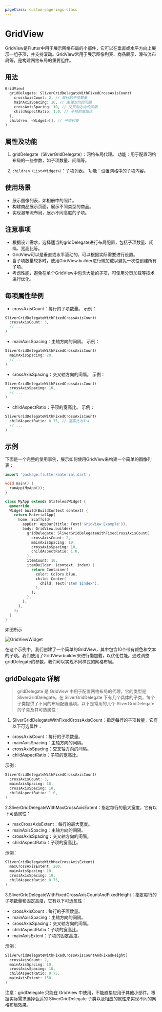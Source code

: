 ```yaml
---
pageClass: custom-page-imgs-class
---
```


# GridView

GridView是Flutter中用于展示网格布局的小部件，它可以在垂直或水平方向上展示一组子项，并支持滚动。GridView常用于展示图像列表、商品展示、瀑布流布局等，是构建网格布局的重要组件。

## 用法

```dart
GridView(
  gridDelegate: SliverGridDelegateWithFixedCrossAxisCount(
    crossAxisCount: 2, // 每行的子项数量
    mainAxisSpacing: 10, // 主轴方向的间隔
    crossAxisSpacing: 10, // 交叉轴方向的间隔
    childAspectRatio: 1.0, // 子项的宽高比
  ),
  children: <Widget>[], // 子项列表
)
```

## 属性及功能

1. gridDelegate（SliverGridDelegate）：网格布局代理。
   功能：用于配置网格布局的一些参数，如子项数量、间隔等。

2. `children（List<Widget>）`：子项列表。
   功能：设置网格中的子项内容。

## 使用场景

- 展示图像列表，如相册中的照片。
- 构建商品展示页面，展示不同类型的商品。
- 实现瀑布流布局，展示不同高度的子项。

## 注意事项

- 根据设计需求，选择适当的gridDelegate进行布局配置，包括子项数量、间隔、宽高比等。
- GridView可以是垂直或水平滚动的，可以根据实际需要进行设置。
- 当子项数量较多时，使用GridView.builder进行懒加载以避免一次性创建所有子项。
- 考虑性能，避免在单个GridView中包含大量的子项，可使用分页加载等技术进行优化。

## 每项属性举例

- crossAxisCount：每行的子项数量。
  示例：

```dart
SliverGridDelegateWithFixedCrossAxisCount(
  crossAxisCount: 3,
  // ...
)
```

- mainAxisSpacing：主轴方向的间隔。
  示例：

```dart
SliverGridDelegateWithFixedCrossAxisCount(
  mainAxisSpacing: 20,
  // ...
)
```

- crossAxisSpacing：交叉轴方向的间隔。
  示例：

```dart
SliverGridDelegateWithFixedCrossAxisCount(
  crossAxisSpacing: 10,
  // ...
)
```

- childAspectRatio：子项的宽高比。
  示例：

```dart
SliverGridDelegateWithFixedCrossAxisCount(
  childAspectRatio: 0.75, // 宽高比为3:4
  // ...
)
```

## 示例

下面是一个完整的使用事例，展示如何使用GridView来构建一个简单的图像列表：

```dart
import 'package:flutter/material.dart';

void main() {
  runApp(MyApp());
}

class MyApp extends StatelessWidget {
  @override
  Widget build(BuildContext context) {
    return MaterialApp(
      home: Scaffold(
        appBar: AppBar(title: Text('GridView Example')),
        body: GridView.builder(
          gridDelegate: SliverGridDelegateWithFixedCrossAxisCount(
            crossAxisCount: 2,
            mainAxisSpacing: 10,
            crossAxisSpacing: 10,
            childAspectRatio: 1.0,
          ),
          itemCount: 10,
          itemBuilder: (context, index) {
            return Container(
              color: Colors.blue,
              child: Center(
                child: Text('Item $index'),
              ),
            );
          },
        ),
      ),
    );
  }
}
```

如图所示

![GridViewWidget](./imgs/gridView.gif)

在这个示例中，我们创建了一个简单的GridView，其中包含10个带有颜色和文本的子项。我们使用了GridView.builder来进行懒加载，以优化性能。通过调整gridDelegate的参数，我们可以实现不同样式的网格布局。

## gridDelegate 详解

> gridDelegate 是 GridView 中用于配置网格布局的代理，它的类型是 SliverGridDelegate。在 SliverGridDelegate 下有几个具体的子类，每个子类提供了不同的布局配置选项。以下是常用的几个 SliverGridDelegate 的子类及其可选属性：

1. SliverGridDelegateWithFixedCrossAxisCount：指定每行的子项数量，它有以下可选属性：

- crossAxisCount：每行的子项数量。
- mainAxisSpacing：主轴方向的间隔。
- crossAxisSpacing：交叉轴方向的间隔。
- childAspectRatio：子项的宽高比。

示例：

```dart
SliverGridDelegateWithFixedCrossAxisCount(
  crossAxisCount: 3,
  mainAxisSpacing: 10,
  crossAxisSpacing: 10,
  childAspectRatio: 1.0,
)
```

2.SliverGridDelegateWithMaxCrossAxisExtent：指定每行的最大宽度，它有以下可选属性：

- maxCrossAxisExtent：每行的最大宽度。
- mainAxisSpacing：主轴方向的间隔。
- crossAxisSpacing：交叉轴方向的间隔。
- childAspectRatio：子项的宽高比。

示例：

```dart
SliverGridDelegateWithMaxCrossAxisExtent(
  maxCrossAxisExtent: 200,
  mainAxisSpacing: 10,
  crossAxisSpacing: 10,
  childAspectRatio: 0.75,
)
```

3.SliverGridDelegateWithFixedCrossAxisCountAndFixedHeight：指定每行的子项数量和固定高度，它有以下可选属性：

- crossAxisCount：每行的子项数量。
- mainAxisSpacing：主轴方向的间隔。
- crossAxisSpacing：交叉轴方向的间隔。
- childAspectRatio：子项的宽高比。
- mainAxisExtent：子项的固定高度。

示例：

```dart
SliverGridDelegateWithFixedCrossAxisCountAndFixedHeight(
  crossAxisCount: 2,
  mainAxisSpacing: 10,
  crossAxisSpacing: 10,
  childAspectRatio: 0.75,
  mainAxisExtent: 150,
)
```

注意：gridDelegate 只能在 GridView 中使用，不能直接应用于其他小部件。根据实际需求选择合适的 SliverGridDelegate 子类以及相应的属性来实现不同的网格布局效果。
